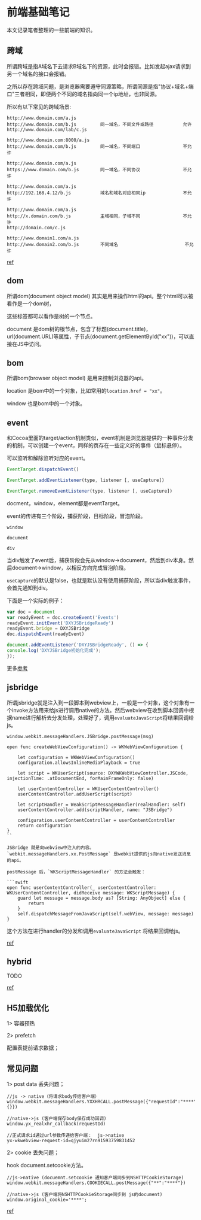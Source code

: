# 前端基础笔记

本文记录笔者整理的一些前端的知识。

## 跨域

所谓跨域是指A域名下去请求B域名下的资源，此时会报错。比如发起ajax请求到另一个域名的接口会报错。

之所以存在跨域问题，是浏览器需要遵守同源策略，所谓同源是指"协议+域名+端口"三者相同，即便两个不同的域名指向同一个ip地址，也非同源。

所以有以下常见的跨域场景:

```
http://www.domain.com/a.js
http://www.domain.com/b.js         同一域名，不同文件或路径           允许
http://www.domain.com/lab/c.js

http://www.domain.com:8000/a.js
http://www.domain.com/b.js         同一域名，不同端口                不允许
 
http://www.domain.com/a.js
https://www.domain.com/b.js        同一域名，不同协议                不允许
 
http://www.domain.com/a.js
http://192.168.4.12/b.js           域名和域名对应相同ip              不允许
 
http://www.domain.com/a.js
http://x.domain.com/b.js           主域相同，子域不同                不允许
http://domain.com/c.js
 
http://www.domain1.com/a.js
http://www.domain2.com/b.js        不同域名                         不允许
```

[ref](https://segmentfault.com/a/1190000011145364)

## dom

所谓dom(document object model) 其实是用来操作html的api。整个html可以被看作是一个dom树，<div></div> 这些标签都可以看作是树的一个节点。

document 是dom树的根节点，包含了标题(document.title)，url(document.URL)等属性，子节点(document.getElementById("xx"))，可以直接在JS中访问。

## bom

所谓bom(browser object model) 是用来控制浏览器的api。

location 是bom中的一个对象，比如常用的`location.href = "xx"`。

window 也是bom中的一个对象。

## event

和Cocoa里面的target/action机制类似，event机制是浏览器提供的一种事件分发的机制，可以创建一个event，同样的页存在一些定义好的事件（鼠标悬停）。

可以监听和解除监听对应的event。

```js
EventTarget.dispatchEvent()

EventTarget.addEventListener(type, listener [, useCapture])

EventTarget.removeEventListener(type, listener [, useCapture])
```

docment，window，element都是eventTarget。

event的传递有三个阶段，捕获阶段，目标阶段，冒泡阶段。

```
window

document

div
```

当div触发了event后，捕获阶段会先从window->document，然后到div本身。然后document->window，以相反方向完成冒泡阶段。

`useCapture`的默认是false，也就是默认没有使用捕获阶段，所以当div触发事件，会首先通知到div。

下面是一个实际的例子：

```js
var doc = document
var readyEvent = doc.createEvent('Events')
readyEvent.initEvent('DXYJSBridgeReady')
readyEvent.bridge = DXYJSBridge
doc.dispatchEvent(readyEvent)

document.addEventListener('DXYJSBridgeReady', () => {
console.log('DXYJSBridge初始化完成');
});
```

更多[参考](https://segmentfault.com/a/1190000018266823)

## jsbridge

所谓jsbridge就是注入到一段脚本到webview上，一般是一个对象，这个对象有一个invoke方法用来给js进行调用native的方法。然后webview在收到脚本回调中根据name进行解析去分发处理，处理好了，调用`evaluateJavaScript`将结果回调给js。

```
window.webkit.messageHandlers.JSBridge.postMessage(msg)

open func createWebViewConfiguration() -> WKWebViewConfiguration {

	let configuration = WKWebViewConfiguration()
	configuration.allowsInlineMediaPlayback = true

	let script = WKUserScript(source: DXYWKWebViewController.JSCode, injectionTime: .atDocumentEnd, forMainFrameOnly: false)

	let userContentController = WKUserContentController()
	userContentController.addUserScript(script)

	let scriptHandler = WeakScriptMessageHandler(realHandler: self)
	userContentController.add(scriptHandler, name: "JSBridge")

	configuration.userContentController = userContentController
	return configuration
}
``

JSBridge 就是向webview中注入的内容。`webkit.messageHandlers.xx.PostMessage` 是webkit提供的js向native发送消息的api。

postMessage 后，`WKScriptMessageHandler` 的方法会触发：

```swift
open func userContentController(_ userContentController: WKUserContentController, didReceive message: WKScriptMessage) {
	guard let message = message.body as? [String: AnyObject] else {
		return
	}
	self.dispatchMessageFromJavaScript(self.webView, message: message)
}
```

这个方法在进行handler的分发和调用`evaluateJavaScript` 将结果回调给js。

[ref](https://juejin.im/post/6844904164586160142#heading-4)

## hybrid

TODO

[ref](https://www.jianshu.com/p/efb4f93b10de)

## H5加载优化

1> 容器预热

2> prefetch

配置表提前请求数据；

## 常见问题

1> post data 丢失问题；

```
//js -> native（将请求body传给客户端）
window.webkit.messageHandlers.YXXHRCALL.postMessage({"requestId":"****",body:{}})

//native->js (客户端保存body保存成功回调)
window.yx_realxhr_callback(requestId)

//正式请求id通过url参数传递给客户端：  js->native
yx-wkwebview-request-id=qjyuim27rn91593759831452
```

2> cookie 丢失问题；

hook document.setcookie方法。

```
//js->native (docuemnt.setcookie 通知客户端同步到NSHTTPCookieStorage)
window.webkit.messageHandlers.COOKIECALL.postMessage({"**":"****"})

//native->js (客户端将NSHTTPCookieStorage同步到 js的document)
window.original_cookie='****';
```

[ref](https://ramboqiu.github.io/posts/iOS%E7%A7%92%E5%BC%80H5%E5%AE%9E%E6%88%98%E6%80%BB%E7%BB%93/#1-web%E5%AE%B9%E5%99%A8%E7%A6%BB%E7%BA%BF%E5%8C%85%E6%96%B9%E6%A1%88)
